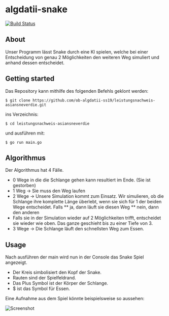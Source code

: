 # algdatii-snake

[![Build Status](https://travis-ci.com/ob-algdatii-ss19/leistungsnachweis-asiansneverdie.svg?branch=develop)](https://travis-ci.com/ob-algdatii-ss19/leistungsnachweis-asiansneverdie)
## About

Unser Programm lässt Snake durch eine KI spielen, welche bei einer Entscheidung von genau 2 Möglichkeiten den weiteren Weg simuliert und anhand dessen entscheidet.

## Getting started

Das Repository kann mithilfe des folgenden Befehls geklont werden:

```
$ git clone https://github.com/ob-algdatii-ss19/leistungsnachweis-asiansneverdie.git
```

ins Verzeichnis:

```
$ cd leistungsnachweis-asiansneverdie
```

und ausführen mit:

```
$ go run main.go
```

## Algorithmus

Der Algorithmus hat 4 Fälle.
* 0 Wege in die die Schlange gehen kann resultiert im Ende. (Sie ist gestorben)
* 1 Weg -> Sie muss den Weg laufen
* 2 Wege -> Unsere Simulation kommt zum Einsatz. Wir simulieren, ob die Schlange ihre komplette Länge überlebt, wenn sie sich für 1 der beiden Wege entscheidet. Falls 
** ja, dann läuft sie diesen Weg
** nein, dann den anderen
* Falls sie in der Simulation wieder auf 2 Möglichkeiten trifft, entscheidet sie wieder wie oben. Das ganze geschieht bis zu einer Tiefe von 3.
* 3 Wege -> Die Schlange läuft den schnellsten Weg zum Essen.

## Usage

Nach ausführen der main wird nun in der Console das Snake Spiel angezeigt.

* Der Kreis simbolisiert den Kopf der Snake.
* Rauten sind der Spielfeldrand. 
* Das Plus Symbol ist der Körper der Schlange.
* $ ist das Symbol für Essen.

Eine Aufnahme aus dem Spiel könnte beispielsweise so aussehen:

![Screenshot](https://github.com/ob-algdatii-ss19/leistungsnachweis-asiansneverdie/tree/gh-pages/snake_game.png)
